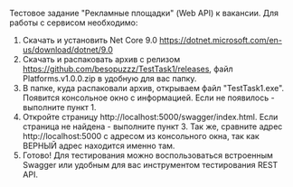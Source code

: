 Тестовое задание "Рекламные площадки" (Web API) к вакансии.
Для работы с сервисом необходимо:
1. Скачать и установить Net Core 9.0 https://dotnet.microsoft.com/en-us/download/dotnet/9.0
2. Скачать и распаковать архив с релизом https://github.com/besopuzzz/TestTask1/releases, файл Platforms.v1.0.0.zip в удобную для вас папку.
3. В папке, куда распаковали архив, открываем файл "TestTask1.exe". Появится консольное окно с информацией. Если не появилось - выполните пункт 1.
4. Откройте страницу http://localhost:5000/swagger/index.html. Если страница не найдена - выполните пункт 3. Так же, сравните адрес http://localhost:5000 с адресом из консольного окна, так как ВЕРНЫЙ адрес находится именно там.
5. Готово! Для тестирования можно воспользоваться встроенным Swagger или удобным для вас инструментом тестирования REST API.
